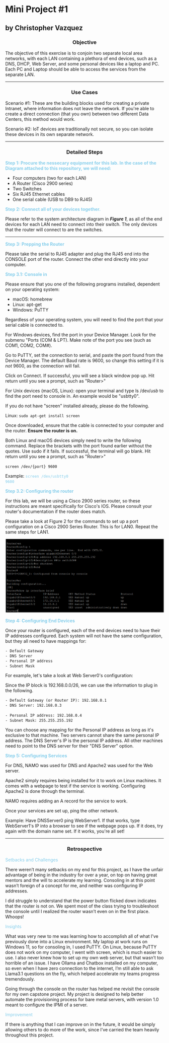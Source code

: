 # Mini Project #1 
## by Christopher Vazquez

### <div style="text-align:center">Objective</div> 

The objective of this exercise is to conjoin two separate local area networks, with each LAN containing a plethora of end devices, such as a DNS, DHCP, Web Server, and some personal devices like a laptop and PC. Each PC and Laptop should be able to access the services from the separate LAN. 

***

### <div style="text-align:center">Use Cases</div>

Scenario #1: These are the building blocks used for creating a private Intranet, where information does not leave the network. If you're able to create a direct connection (that you own) between two different Data Centers, this method would work. 

Scenario #2: IoT devices are traditionally not secure, so you can isolate these devices in its own separate network. 

***

### <div style="text-align:center">Detailed Steps</div>

**<div style="color:skyblue">Step 1: Procure the nessecary equipment for this lab. In the case of the Diagram attached to this repository, we will need:</div>** 

   - Four computers (two for each LAN)
   - A Router (Cisco 2900 series)
   - Two Switches
   - Six RJ45 Ethernet cables
   - One serial cable (USB to DB9 to RJ45)

**<div style="color:skyblue">Step 2: Connect all of your devices together.</div>**

Please refer to the system architecture diagram in ***Figure 1***, as all of the end devices for each LAN need to connect into their switch. The only devices that the router will connect to are the switches.

---

**<div style="color:skyblue">Step 3: Prepping the Router</div>**

Please take the serial to RJ45 adapter and plug the RJ45 end into the CONSOLE port of the router. Connect the other end directly into your computer. 

**<div style="color:skyblue">Step 3.1: Console in</div>**

Please ensure that you one of the following programs installed, dependent on your operating system:

 - macOS: homebrew
 - Linux: apt-get
 - Windows: PuTTY

 Regardless of your operating system, you will need to find the port that your serial cable is connected to. 

For Windows devices, find the port in your Device Manager. Look for the submenu "Ports (COM & LPT). Make note of the port you see (such as COM1, COM2, COM#). 

Go to PuTTY, set the connection to serial, and paste the port found from the Device Manager. The default Baud rate is 9600, so change this setting if it is *not* 9600, as the connection will fail.

Click on Connect. If successful, you will see a black window pop up. Hit return until you see a prompt, such as "Router>"

For Unix devices (macOS, Linux): open your terminal and type ls /dev/*usb* to find the port need to console in. An example would be "usbtty0".

If you do not have "screen" installed already, please do the following.

Linux: <code>sudo apt-get install screen</code>


Once downloaded, ensure that the cable is connected to your computer and the router. **Ensure the router is on.**

Both Linux and macOS devices simply need to write the following command. Replace the brackets with the port found earlier without the quotes. Use sudo if it fails. If successful, the terminal will go blank. Hit return until you see a prompt, such as "Router>"

<code>screen /dev/{port} 9600</code>

Example: <code style="color:skyblue">screen /dev/usbtty0 9600</code>

**<div style="color:skyblue">Step 3.2: Configuring the router</div>**

For this lab, we will be using a Cisco 2900 series router, so these instructions are meant specifically for Cisco's IOS. Please consult your router's documentation if the router does match.

Please take a look at Figure 2 for the commands to set up a port configuration on a Cisco 2900 Series Router. This is for LAN0. Repeat the same steps for LAN1. 

![CiscoIOSTerminal](CiscoIOSTerminal.png "Cisco IOS Commands")

**<div style="color:skyblue">Step 4: Configuring End Devices</div>**

Once your router is configured, each of the end devices need to have their IP addresses configured. Each system will not have the same configuration, but they all need to have mappings for:

    - Default Gateway
    - DNS Server
    - Personal IP address 
    - Subnet Mask

For example, let's take a look at Web Server0's configuration:

Since the IP block is 192.168.0.0/26, we can use the information to plug in the following.

    - Default Gateway (or Router IP): 192.168.0.1
    - DNS Server: 192.168.0.3 

    - Personal IP address: 192.168.0.4
    - Subnet Mask: 255.255.255.192

You can choose any mapping for the Personal IP address as long as it's exclusive to that machine. Two servers cannot share the same personal IP address. The DNS Server's IP is the personal IP address. All other machines need to point to the DNS server for their "DNS Server" option.

**<div style="color:skyblue">Step 5: Configuring Services</div>**

For DNS, NAMO was used for DNS and Apache2 was used for the Web server. 

Apache2 simply requires being installed for it to work on Linux machines. It comes with a webpage to test if the service is working. Configuring Apache2 is done through the terminal.

NAMO requires adding an A record for the service to work. 

Once your services are set up, ping the other network. 

Example: Have DNSServer0 ping WebServer1. If that works, type WebServer1's IP into a browser to see if the webpage pops up. If it does, try again with the domain name set. If it works, you're all set!

***

### <div style="text-align:center">Retrospective</div>

<div style="color:skyblue">Setbacks and Challenges</div>

There weren’t many setbacks on my end for this project, as I have the unfair advantage of being in the industry for over a year, on top on having great mentors and the will to accelerate my learning. Consoling in at this point wasn’t foreign of a concept for me, and neither was configuring IP addresses. 

I did struggle to understand that the power button flicked down indicates that the router is not on. We spent most of the class trying to troubleshoot the console until I realized the router wasn’t even on in the first place. Whoops!

<div style="color:skyblue">Insights</div>

What was very new to me was learning how to accomplish all of what I’ve previously done into a Linux environment. My laptop at work runs on Windows 11, so for consoling in, I used PuTTY. On Linux, because PuTTY does not work on my computer, I went with screen, which is much easier to use. I also never knew how to set up my own web server, but that wasn’t too horrible of an issue. I have Ollama and Chatbox installed on my computer, so even when I have zero connection to the internet, I’m still able to ask Llama3.1 questions on the fly, which helped accelerate my teams progress tremendously. 

Going through the console on the router has helped me revisit the console for my own capstone project. My project is designed to help better automate the provisioning process for bare metal servers, with version 1.0 meant to configure the IPMI of a server. 

<div style="color:skyblue">Improvement</div>

If there is anything that I can improve on in the future, it would be simply allowing others to do more of the work, since I’ve carried the team heavily throughout this project.









    

